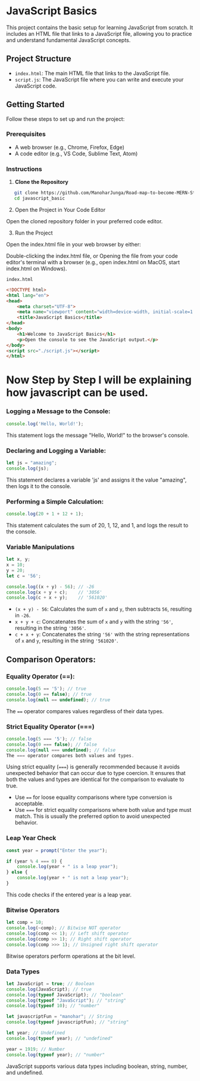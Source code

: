 # JavaScript Basics

This project contains the basic setup for learning JavaScript from scratch. It includes an HTML file that links to a JavaScript file, allowing you to practice and understand fundamental JavaScript concepts.

## Project Structure

- `index.html`: The main HTML file that links to the JavaScript file.
- `script.js`: The JavaScript file where you can write and execute your JavaScript code.

## Getting Started

Follow these steps to set up and run the project:

### Prerequisites

- A web browser (e.g., Chrome, Firefox, Edge)
- A code editor (e.g., VS Code, Sublime Text, Atom)

### Instructions

1. **Clone the Repository**


```bash
   git clone https://github.com/ManoharJunga/Road-map-to-become-MERN-Stack-developer/tree/main/Javascript/Javascript_basic.git
   cd javascript_basic
```

2. Open the Project in Your Code Editor

Open the cloned repository folder in your preferred code editor.

3. Run the Project

Open the index.html file in your web browser by either:

Double-clicking the index.html file, or
Opening the file from your code editor's terminal with a browser (e.g., open index.html on MacOS, start index.html on Windows).


`index.html`

```html
<!DOCTYPE html>
<html lang="en">
<head>
    <meta charset="UTF-8">
    <meta name="viewport" content="width=device-width, initial-scale=1.0">
    <title>JavaScript Basics</title>
</head>
<body>
    <h1>Welcome to JavaScript Basics</h1>
    <p>Open the console to see the JavaScript output.</p>
</body>
<script src="./script.js"></script>
</html>

```
# Now Step by Step I will be explaining how javascript can be used.

### Logging a Message to the Console:

```javascript
console.log('Hello, World!');
```
This statement logs the message "Hello, World!" to the browser's console.

### Declaring and Logging a Variable:

```javascript
let js = "amazing";
console.log(js);
```
This statement declares a variable 'js' and assigns it the value "amazing", then logs it to the console.

### Performing a Simple Calculation:

```javascript
console.log(20 + 1 + 12 + 1);
```
This statement calculates the sum of 20, 1, 12, and 1, and logs the result to the console.

### Variable Manipulations

```javascript
let x, y;
x = 10;
y = 20;
let c = '56';

console.log((x + y) - 56); // -26
console.log(x + y + c);    // '3056'
console.log(c + x + y);    // '561020'

```
- `(x + y) - 56`: Calculates the sum of `x` and `y`, then subtracts `56`, resulting in `-26`.
- `x + y + c`: Concatenates the sum of `x` and `y` with the string `'56'`, resulting in the string `'3056'`.
- `c + x + y`: Concatenates the string `'56'` with the string representations of `x` and `y`, resulting in the string `'561020'`.


## Comparison Operators:
### Equality Operator (==):

```javascript
console.log(5 == '5'); // true
console.log(0 == false); // true
console.log(null == undefined); // true
```

The `==` operator compares values regardless of their data types.

### Strict Equality Operator (===)

```javascript
console.log(5 === '5'); // false
console.log(0 === false); // false
console.log(null === undefined); // false
The === operator compares both values and types.
```

Using strict equality (`===`) is generally recommended because it avoids unexpected behavior that can occur due to type coercion. It ensures that both the values and types are identical for the comparison to evaluate to true.

- Use `==` for loose equality comparisons where type conversion is acceptable.
- Use `===` for strict equality comparisons where both value and type must match. This is usually the preferred option to avoid unexpected behavior.

### Leap Year Check

```javascript
const year = prompt("Enter the year");

if (year % 4 === 0) {
    console.log(year + " is a leap year");
} else {
    console.log(year + " is not a leap year");
}
```
This code checks if the entered year is a leap year.

### Bitwise Operators

```javascript
let comp = 10;
console.log(~comp); // Bitwise NOT operator
console.log(comp << 1); // Left shift operator
console.log(comp >> 1); // Right shift operator
console.log(comp >>> 1); // Unsigned right shift operator
```

Bitwise operators perform operations at the bit level.

### Data Types

```javascript
let JavaScript = true; // Boolean
console.log(JavaScript); // true
console.log(typeof JavaScript); // "boolean"
console.log(typeof "JavaScript"); // "string"
console.log(typeof 10); // "number"

let javascriptFun = "manohar"; // String
console.log(typeof javascriptFun); // "string"

let year; // Undefined
console.log(typeof year); // "undefined"

year = 1919; // Number
console.log(typeof year); // "number"
```
JavaScript supports various data types including boolean, string, number, and undefined.
